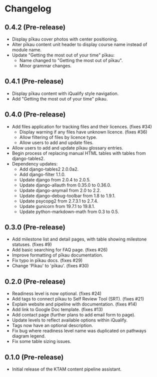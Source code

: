 # Changelog

## 0.4.2 (Pre-release)

- Display pīkau cover photos with center positioning.
- Alter pīkau content unit header to display course name instead of module name.
- Update "Getting the most out of your time" pīkau:
  - Name changed to "Getting the most out of pīkau".
  - Minor grammar changes.

## 0.4.1 (Pre-release)

- Display pīkau content with iQualify style navigation.
- Add "Getting the most out of your time" pikau.

## 0.4.0 (Pre-release)

- Add files application for tracking files and their licences. (fixes #34)
  - Display warning if any files have unknown licence. (fixes #36)
  - Allow filtering of files by licence type.
  - Allow users to add and update files.
- Allow users to add and update pīkau glossary entries.
- Begin process of replacing manual HTML tables with tables from django-tables2.
- Dependency updates:
  - Add django-tables2 2.0.0a2.
  - Add django-filter 1.1.0.
  - Update django from 2.0.4 to 2.0.5.
  - Update django-allauth from 0.35.0 to 0.36.0.
  - Update django-anymail from 2.0 to 2.2.
  - Update django-debug-toolbar from 1.8 to 1.9.1.
  - Update psycopg2 from 2.7.3.1 to 2.7.4.
  - Update gunicorn from 19.7.1 to 19.8.1.
  - Update python-markdown-math from 0.3 to 0.5.

## 0.3.0 (Pre-release)

- Add milestone list and detail pages, with table showing milestone statuses. (fixes #9)
- Add basic searching for FAQ page. (fixes #26)
- Improve formatting of pīkau documentation.
- Fix typo in pīkau docs. (fixes #29)
- Change 'Pīkau' to 'pīkau'. (fixes #30)

## 0.2.0 (Pre-release)

- Readiness level is now optional. (fixes #24)
- Add tags to connect pīkau to Self Review Tool (SRT). (fixes #21)
- Explain website and pipeline with documentation. (fixes #14)
- Add link to Google Doc template. (fixes #13)
- Add contact page (further plans to add email form to page).
- Update levels to reflect available options within iQualify.
- Tags now have an optional description.
- Fix bug where readiness level name was duplicated on pathways diagram legend.
- Fix some table sizing issues.

## 0.1.0 (Pre-release)

- Initial release of the KTAM content pipeline assistant.
